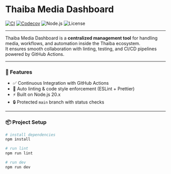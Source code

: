 # Thaiba Media Dashboard

[![CI](https://github.com/asnk633/thaiba-media-dashboard/actions/workflows/ci.yml/badge.svg)](https://github.com/asnk633/thaiba-media-dashboard/actions/workflows/ci.yml)
[![Codecov](https://codecov.io/gh/asnk633/thaiba-media-dashboard/graph/badge.svg?token=XCGSIWWQKB)](https://codecov.io/gh/asnk633/thaiba-media-dashboard)
![Node.js](https://img.shields.io/badge/node-20.x-green)
![License](https://img.shields.io/badge/license-MIT-blue)


---

Thaiba Media Dashboard is a **centralized management tool** for handling media, workflows, and automation inside the Thaiba ecosystem.  
It ensures smooth collaboration with linting, testing, and CI/CD pipelines powered by GitHub Actions.

---

### 🚀 Features
- ✅ Continuous Integration with GitHub Actions  
- 🧹 Auto linting & code style enforcement (ESLint + Prettier)  
- ⚡ Built on Node.js 20.x  
- 🔒 Protected `main` branch with status checks  

---

### 📦 Project Setup
```bash
# install dependencies
npm install

# run lint
npm run lint

# run dev
npm run dev
